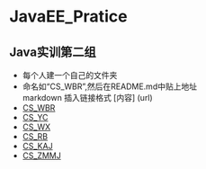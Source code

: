 # JavaEE_Pratice
## Java实训第二组 
* 每个人建一个自己的文件夹 
* 命名如“CS_WBR”,然后在README.md中贴上地址 \
markdown 插入链接格式 [内容] (url)
* [CS_WBR](https://github.com/wbr1224/JavaEE_Pratice/tree/master/%E6%B1%AA%E9%82%A6%E8%8D%A331701701228) 
* [CS_YC](https://github.com/wbr1224/JavaEE_Pratice/tree/master/CS_YC)
* [CS_WX](https://github.com/wbr1224/JavaEE_Pratice/tree/master/CS_WX)
* [CS_RB](https://github.com/wbr1224/JavaEE_Pratice/tree/master/CS_RB)
* [CS_KAJ](https://github.com/wbr1224/JavaEE_Pratice/tree/master/CS_KAJ)
* [CS_ZMMJ](https://github.com/wbr1224/JavaEE_Pratice/tree/master/CS_ZMM)

